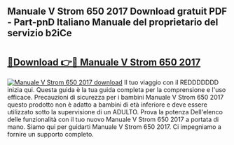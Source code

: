 ## Manuale V Strom 650 2017 Download gratuit PDF - Part-pnD Italiano Manuale del proprietario del servizio b2iCe

# <h2><a href="http://dfdnfg.blite.top/?on=Manuale+V+Strom+650+2017">🔗Download 👉🔴 Manuale V Strom 650 2017</a></h2>

[![Manuale V Strom 650 2017 download](https://i.imgur.com/lujVjoI.png)](http://dfdnfg.blite.top/?on=Manuale+V+Strom+650+2017)
Il tuo viaggio con il REDDDDDDD inizia qui. Questa guida è la tua guida completa per la comprensione e l'uso efficace. Precauzioni di sicurezza per i bambini Manuale V Strom 650 2017 questo prodotto non è adatto a bambini di età inferiore e deve essere utilizzato sotto la supervisione di un ADULTO. Prova la potenza Dell'elenco delle funzionalità con il tuo nuovo Manuale V Strom 650 2017 a portata di mano. Siamo qui per guidarti Manuale V Strom 650 2017. Ci impegniamo a fornire un supporto completo.
